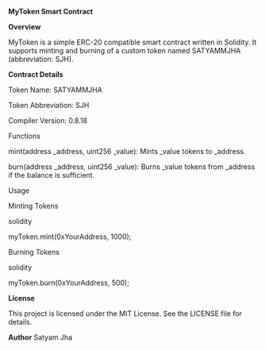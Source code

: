**MyToken Smart Contract**

**Overview**

MyToken is a simple ERC-20 compatible smart contract written in Solidity. It supports minting and burning of a custom token named SATYAMMJHA (abbreviation: SJH).

**Contract Details**

Token Name: SATYAMMJHA

Token Abbreviation: SJH

Compiler Version: 0.8.18

Functions

mint(address _address, uint256 _value): Mints _value tokens to _address.

burn(address _address, uint256 _value): Burns _value tokens from _address if the balance is sufficient.

Usage

Minting Tokens

solidity

myToken.mint(0xYourAddress, 1000);

Burning Tokens


solidity

myToken.burn(0xYourAddress, 500);

**License**



This project is licensed under the MIT License. See the LICENSE file for details.

**Author**
Satyam Jha

